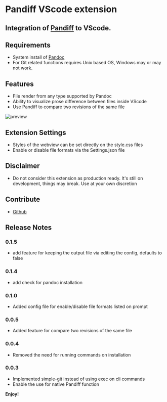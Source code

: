 # Pandiff VScode extension
## Integration of [Pandiff](https://github.com/davidar/pandiff) to VScode.

## Requirements

- System install of [Pandoc](https://pandoc.org/installing.html)
- For Git related functions requires Unix based OS, Windows may or may not work.

## Features

- File render from any type supported by Pandoc
- Ability to visualize prose difference between files inside VScode
- Use Pandiff to compare two revisions of the same file


![preview](https://raw.githubusercontent.com/carafelix/pandiff-vscode/main/img/gateway.gif)


## Extension Settings

- Styles of the webview can be set directly on the style.css files
- Enable or disable file formats via the Settings.json file

## Disclaimer

- Do not consider this extension as production ready. It's still on development, things may break. Use at your own discretion

## Contribute

* [Github](https://github.com/carafelix/pandiff-vscode)

## Release Notes

### 0.1.5

- add feature for keeping the output file via editing the config, defaults to false


### 0.1.4

- add check for pandoc installation

### 0.1.0

- Added config file for enable/disable file formats listed on prompt 

### 0.0.5

- Added feature for compare two revisions of the same file
### 0.0.4

- Removed the need for running commands on installation
### 0.0.3

- Implemented simple-git instead of using exec on cli commands
- Enable the use for native Pandiff function

**Enjoy!**

